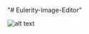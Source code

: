 "# Eulerity-Image-Editor" 

![alt text](https://lh3.googleusercontent.com/Pjv1MAseaMoAJZe6b3VLrpH-D10eP70JL8fhOfQ_4uLAFApFoo26xiahlSo5rOF0rhWvNP2rGEr9qrnxxlec-9WY0GKXSEwekGmRIguSfeYS1mKaSxEAHRsZDp4zaQuZaa3YLuVHmRKxYwTSveel4JLAHwVvmgkSVB5ul0XnIGtcjU4svcNVDzEimT-33YQITwszeAYM5ipIMkg58_LE2zs9eKrEkY1AhEwZ-d6QqslS6heZK8hDn3DUJgl-ORdsMghayH5ypbbt6AJwWAU9MKiR7xXkdeutxyAmFpncVL_PS3_oUWdjXqirYpK9TITL3bWZDWjLRgykoCsx7rFTZYedttH4THSIjH2AhWA_Mjb5M3-BdDLpPRSgIf0wYg-Q4HnHjG88ROtpGbD57V3T2dqz2hnZccWqSfexQqjLaGaUQ4IdyKlfSAflwpbh873zLoLk8ov4K121a8ZNVMV4ydlmsViCilE7tn5c0S5MH72cMtiQxHaKaYCddNRRfqLDw_l3MuJnhIOBk2DAhNxfcCOvZlfsSzIFFpntL5ztFjYkUnJFhxoCbsgdbejylpuHPyj5kCn9jIkoARgXXww5IB2_pi9xQ023fcQBhIhP=w115-h205-no)
